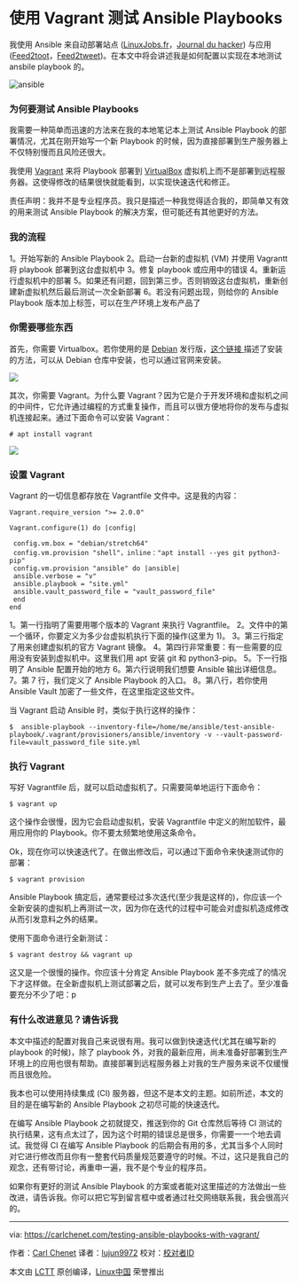 使用 Vagrant 测试 Ansible Playbooks
======
我使用 Ansible 来自动部署站点 ([LinuxJobs.fr][1]，[Journal du hacker][2]) 与应用 ([Feed2toot][3]，[Feed2tweet][4])。在本文中将会讲述我是如何配置以实现在本地测试 ansbile playbook 的。

![ansible](https：//carlchenet.com/wp-content/uploads/2017/12/ansible-300x300.png)

### 为何要测试 Ansible Playbooks

我需要一种简单而迅速的方法来在我的本地笔记本上测试 Ansible Playbook 的部署情况，尤其在刚开始写一个新 Playbook 的时候，因为直接部署到生产服务器上不仅特别慢而且风险还很大。

我使用 [Vagrant][6] 来将 Playbook 部署到 [VirtualBox][5] 虚拟机上而不是部署到远程服务器。这使得修改的结果很快就能看到，以实现快速迭代和修正。

责任声明：我并不是专业程序员。我只是描述一种我觉得适合我的，即简单又有效的用来测试 Ansible Playbook 的解决方案，但可能还有其他更好的方法。

###  我的流程

  1。开始写新的 Ansible Playbook
  2。启动一台新的虚拟机 (VM) 并使用 Vagrantt 将 playbook 部署到这台虚拟机中
  3。修复 playbook 或应用中的错误
  4。重新运行虚拟机中的部署
  5。如果还有问题，回到第三步。否则销毁这台虚拟机，重新创建新虚拟机然后最后测试一次全新部署
  6。若没有问题出现，则给你的 Ansible Playbook 版本加上标签，可以在生产环境上发布产品了

### 你需要哪些东西

首先，你需要 Virtualbox。若你使用的是 [Debian][7] 发行版，[这个链接 ][8] 描述了安装的方法，可以从 Debian 仓库中安装，也可以通过官网来安装。

[![][9]][5]

其次，你需要 Vagrant。为什么要 Vagrant？因为它是介于开发环境和虚拟机之间的中间件，它允许通过编程的方式重复操作，而且可以很方便地将你的发布与虚拟机连接起来。通过下面命令可以安装 Vagrant：
```
# apt install vagrant
```

[![][10]][6]

### 设置 Vagrant

Vagrant 的一切信息都存放在 Vagrantfile 文件中。这是我的内容：
```
Vagrant.require_version ">= 2.0.0"

Vagrant.configure(1) do |config|

 config.vm.box = "debian/stretch64"
 config.vm.provision "shell"，inline："apt install --yes git python3-pip"
 config.vm.provision "ansible" do |ansible|
 ansible.verbose = "v"
 ansible.playbook = "site.yml"
 ansible.vault_password_file = "vault_password_file"
 end
end

```
  1。第一行指明了需要用哪个版本的 Vagrant 来执行 Vagrantfile。
  2。文件中的第一个循环，你要定义为多少台虚拟机执行下面的操作(这里为 1)。
  3。第三行指定了用来创建虚拟机的官方 Vagrant 镜像。
  4。第四行非常重要：有一些需要的应用没有安装到虚拟机中。这里我们用 apt 安装 git 和 python3-pip。
  5。下一行指明了 Ansible 配置开始的地方
  6。第六行说明我们想要 Ansible 输出详细信息。
  7。第 7 行，我们定义了 Ansible Playbook 的入口。
  8。第八行，若你使用 Ansible Vault 加密了一些文件，在这里指定这些文件。

当 Vagrant 启动 Ansible 时，类似于执行这样的操作：
```
$  ansible-playbook --inventory-file=/home/me/ansible/test-ansible-playbook/.vagrant/provisioners/ansible/inventory -v --vault-password-file=vault_password_file site.yml
```

### 执行 Vagrant

写好 Vagrantfile 后，就可以启动虚拟机了。只需要简单地运行下面命令：
```
$ vagrant up
```

这个操作会很慢，因为它会启动虚拟机，安装 Vagrantfile 中定义的附加软件，最用应用你的 Playbook。你不要太频繁地使用这条命令。

Ok，现在你可以快速迭代了。在做出修改后，可以通过下面命令来快速测试你的部署：
```
$ vagrant provision
```

Ansible Playbook 搞定后，通常要经过多次迭代(至少我是这样的)，你应该一个全新安装的虚拟机上再测试一次，因为你在迭代的过程中可能会对虚拟机造成修改从而引发意料之外的结果。

使用下面命令进行全新测试：
```
$ vagrant destroy && vagrant up
```

这又是一个很慢的操作。你应该十分肯定 Ansible Playbook 差不多完成了的情况下才这样做。在全新虚拟机上测试部署之后，就可以发布到生产上去了。至少准备要充分不少了吧：p

### 有什么改进意见？请告诉我

本文中描述的配置对我自己来说很有用。我可以做到快速迭代(尤其在编写新的 playbook 的时候)，除了 playbook 外，对我的最新应用，尚未准备好部署到生产环境上的应用也很有帮助。直接部署到远程服务器上对我的生产服务来说不仅缓慢而且很危险。

我本也可以使用持续集成 (CI) 服务器，但这不是本文的主题。如前所述，本文的目的是在编写新的 Ansible Playbook 之初尽可能的快速迭代。

在编写 Ansible Playbook 之初就提交，推送到你的 Git 仓库然后等待 CI 测试的执行结果，这有点太过了，因为这个时期的错误总是很多，你需要一一个地去调试。我觉得 CI 在编写 Ansible Playbook 的后期会有用的多，尤其当多个人同时对它进行修改而且你有一整套代码质量规范要遵守的时候。不过，这只是我自己的观念，还有带讨论，再重申一遍，我不是个专业的程序员。

如果你有更好的测试 Ansible Playbook 的方案或者能对这里描述的方法做出一些改进，请告诉我。你可以把它写到留言框中或者通过社交网络联系我，我会很高兴的。




--------------------------------------------------------------------------------

via: https://carlchenet.com/testing-ansible-playbooks-with-vagrant/

作者：[Carl Chenet][a]
译者：[lujun9972](https://github.com/lujun9972)
校对：[校对者ID](https://github.com/校对者ID)

本文由 [LCTT](https://github.com/LCTT/TranslateProject) 原创编译，[Linux中国](https://linux.cn/) 荣誉推出

[a]:https://carlchenet.com
[1]:https://www.linuxjobs.fr
[2]:https://www.journalduhacker.net
[3]:https://gitlab.com/chaica/feed2toot
[4]:https://gitlab.com/chaica/feed2tweet
[5]:https://www.virtualbox.org/
[6]:https://www.vagrantup.com/
[7]:https://www.debian.org
[8]:https://wiki.debian.org/VirtualBox
[9]:https://carlchenet.com/wp-content/uploads/2017/12/virtualbox-150x150.png
[10]:https://carlchenet.com/wp-content/uploads/2017/12/vagrant-300x98.png
